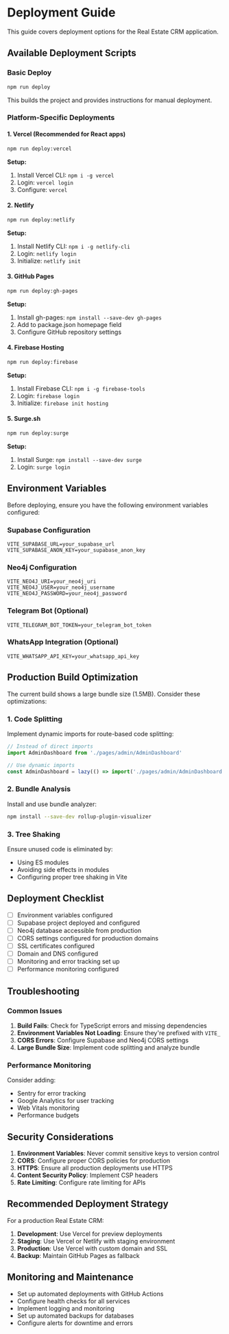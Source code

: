 # Deployment Guide

This guide covers deployment options for the Real Estate CRM application.

## Available Deployment Scripts

### Basic Deploy
```bash
npm run deploy
```
This builds the project and provides instructions for manual deployment.

### Platform-Specific Deployments

#### 1. Vercel (Recommended for React apps)
```bash
npm run deploy:vercel
```
**Setup:**
1. Install Vercel CLI: `npm i -g vercel`
2. Login: `vercel login`
3. Configure: `vercel`

#### 2. Netlify
```bash
npm run deploy:netlify
```
**Setup:**
1. Install Netlify CLI: `npm i -g netlify-cli`
2. Login: `netlify login`
3. Initialize: `netlify init`

#### 3. GitHub Pages
```bash
npm run deploy:gh-pages
```
**Setup:**
1. Install gh-pages: `npm install --save-dev gh-pages`
2. Add to package.json homepage field
3. Configure GitHub repository settings

#### 4. Firebase Hosting
```bash
npm run deploy:firebase
```
**Setup:**
1. Install Firebase CLI: `npm i -g firebase-tools`
2. Login: `firebase login`
3. Initialize: `firebase init hosting`

#### 5. Surge.sh
```bash
npm run deploy:surge
```
**Setup:**
1. Install Surge: `npm install --save-dev surge`
2. Login: `surge login`

## Environment Variables

Before deploying, ensure you have the following environment variables configured:

### Supabase Configuration
```env
VITE_SUPABASE_URL=your_supabase_url
VITE_SUPABASE_ANON_KEY=your_supabase_anon_key
```

### Neo4j Configuration
```env
VITE_NEO4J_URI=your_neo4j_uri
VITE_NEO4J_USER=your_neo4j_username
VITE_NEO4J_PASSWORD=your_neo4j_password
```

### Telegram Bot (Optional)
```env
VITE_TELEGRAM_BOT_TOKEN=your_telegram_bot_token
```

### WhatsApp Integration (Optional)
```env
VITE_WHATSAPP_API_KEY=your_whatsapp_api_key
```

## Production Build Optimization

The current build shows a large bundle size (1.5MB). Consider these optimizations:

### 1. Code Splitting
Implement dynamic imports for route-based code splitting:

```typescript
// Instead of direct imports
import AdminDashboard from './pages/admin/AdminDashboard'

// Use dynamic imports
const AdminDashboard = lazy(() => import('./pages/admin/AdminDashboard'))
```

### 2. Bundle Analysis
Install and use bundle analyzer:
```bash
npm install --save-dev rollup-plugin-visualizer
```

### 3. Tree Shaking
Ensure unused code is eliminated by:
- Using ES modules
- Avoiding side effects in modules
- Configuring proper tree shaking in Vite

## Deployment Checklist

- [ ] Environment variables configured
- [ ] Supabase project deployed and configured
- [ ] Neo4j database accessible from production
- [ ] CORS settings configured for production domains
- [ ] SSL certificates configured
- [ ] Domain and DNS configured
- [ ] Monitoring and error tracking set up
- [ ] Performance monitoring configured

## Troubleshooting

### Common Issues

1. **Build Fails**: Check for TypeScript errors and missing dependencies
2. **Environment Variables Not Loading**: Ensure they're prefixed with `VITE_`
3. **CORS Errors**: Configure Supabase and Neo4j CORS settings
4. **Large Bundle Size**: Implement code splitting and analyze bundle

### Performance Monitoring

Consider adding:
- Sentry for error tracking
- Google Analytics for user tracking
- Web Vitals monitoring
- Performance budgets

## Security Considerations

1. **Environment Variables**: Never commit sensitive keys to version control
2. **CORS**: Configure proper CORS policies for production
3. **HTTPS**: Ensure all production deployments use HTTPS
4. **Content Security Policy**: Implement CSP headers
5. **Rate Limiting**: Configure rate limiting for APIs

## Recommended Deployment Strategy

For a production Real Estate CRM:

1. **Development**: Use Vercel for preview deployments
2. **Staging**: Use Vercel or Netlify with staging environment
3. **Production**: Use Vercel with custom domain and SSL
4. **Backup**: Maintain GitHub Pages as fallback

## Monitoring and Maintenance

- Set up automated deployments with GitHub Actions
- Configure health checks for all services
- Implement logging and monitoring
- Set up automated backups for databases
- Configure alerts for downtime and errors 